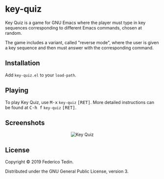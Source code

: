 # key-quiz

Key Quiz is a game for GNU Emacs where the player must type in key sequences corresponding to different Emacs commands, chosen at random.

The game includes a variant, called "reverse mode", where the user is given a key sequence and then must answer with the corresponding command.

## Installation
Add `key-quiz.el` to your `load-path`.

## Playing
To play Key Quiz, use <kbd>M-x</kbd> `key-quiz` <kbd>[RET]</kbd>. More detailed instructions can be found at <kbd>C-h f</kbd> `key-quiz` <kbd>[RET]</kbd>.

## Screenshots
<p align="center">
  <img src="https://user-images.githubusercontent.com/6868935/58520870-47b79c80-8190-11e9-8c71-05af76076a6f.png" alt="Key Quiz" title="" />
</p>

## License
Copyright © 2019 Federico Tedin.

Distributed under the GNU General Public License, version 3.
